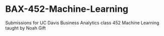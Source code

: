 # BAX-452-Machine-Learning
Submissions for UC Davis Business Analytics class 452 Machine Learning taught by Noah Gift
